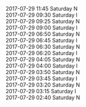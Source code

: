 2017-07-29 11:45 Saturday  N  
2017-07-29 09:30 Saturday  I  
2017-07-29 09:25 Saturday  N  
2017-07-29 09:00 Saturday  I  
2017-07-29 06:50 Saturday  N  
2017-07-29 06:45 Saturday  I  
2017-07-29 06:30 Saturday  N  
2017-07-29 06:20 Saturday  I  
2017-07-29 04:05 Saturday  N  
2017-07-29 04:00 Saturday  I  
2017-07-29 03:50 Saturday  N  
2017-07-29 03:45 Saturday  I  
2017-07-29 03:20 Saturday  N  
2017-07-29 03:15 Saturday  I  
2017-07-29 02:40 Saturday  N  
